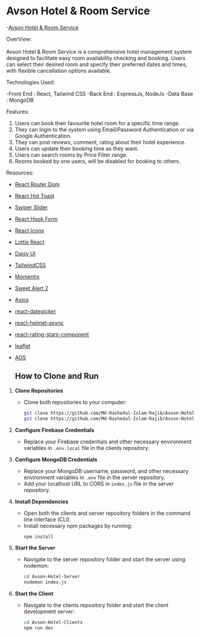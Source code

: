 # Avson Hotel & Room Service

-[Avson Hotel & Room Service](https://assignment-11-fb88e.web.app)

OverView: <br /> <br />
Avson Hotel & Room Service is a comprehensive hotel management system designed to facilitate easy room availability checking and booking. Users can select their desired room and specify their preferred dates and times, with flexible cancellation options available.


Technologies Used:

-Front End : React, Tailwind CSS
-Back End : ExpressJs, NodeJs
-Data Base : MongoDB



Features:

1. Users can book their favourite hotel room for a specific time range.
2. They can login to the system using Email/Password Authentication or via Google Authentication.
3. They can post reviews, comment, rating about their hotel experience.
4. Users can update their booking time as they want.
5. Users can search rooms by Price Filter range.
6. Rooms booked by one users, will be disabled for booking to others. 



Resources:

- [React Router Dom](https://reactrouter.com/en/main)
- [React Hot Toast](https://react-hot-toast.com/)
- [Swiper Slider](https://swiperjs.com/react)
- [React Hook Form](https://swiperjs.com/react)
- [React Icons](https://react-icons.github.io/react-icons/)
- [Lottie React](https://lottiereact.com/)
- [Daisy UI](https://daisyui.com/)
- [TailwindCSS](https://tailwindcss.com/)
- [Momentjs](https://momentjs.com/)
- [Sweet Alert 2](https://sweetalert2.github.io/)
- [Axios](https://axios-http.com/)
- [react-datepicker](https://reactdatepicker.com/)
- [react-helmet-async](https://www.npmjs.com/package/react-helmet-async)
- [react-rating-stars-component](https://www.npmjs.com/package/react-rating-stars-component)
- [leaflet](https://leafletjs.com/)
- [AOS](https://michalsnik.github.io/aos/)


  ## How to Clone and Run

1. **Clone Repositories**
   - Clone both repositories to your computer:
     ```bash
     git clone https://github.com/Md-Rashedul-Islam-Rajib/Avson-Hotel-Clients
     git clone https://github.com/Md-Rashedul-Islam-Rajib/Avson-Hotel_server
     ```

2. **Configure Firebase Credentials**
   - Replace your Firebase credentials and other necessary environment variables in `.env.local` file in the clients repository.

3. **Configure MongoDB Credentials**
   - Replace your MongoDB username, password, and other necessary environment variables in `.env` file in the server repository.
   - Add your localhost URL to CORS in `index.js` file in the server repository.

4. **Install Dependencies**
   - Open both the clients and server repository folders in the command line interface (CLI).
   - Install necessary npm packages by running:
     ```bash
     npm install
     ```

5. **Start the Server**
   - Navigate to the server repository folder and start the server using nodemon:
     ```bash
     cd Avson-Hotel-Server
     nodemon index.js
     ```

6. **Start the Client**
   - Navigate to the clients repository folder and start the client development server:
     ```bash
     cd Avson-Hotel-Clients
     npm run dev
     ```
